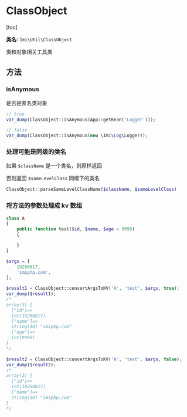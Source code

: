 # ClassObject

[toc]

**类名:** `Imi\Util\ClassObject`

类和对象相关工具类

## 方法

### isAnymous

是否是匿名类对象

```php
// true
var_dump(ClassObject::isAnymous(App::getBean('Logger')));

// false
var_dump(ClassObject::isAnymous(new \Imi\Log\Logger));
```

### 处理可能是同级的类名

如果 `$className` 是一个类名，则原样返回

否则返回 `$sameLevelClass` 同级下的类名

```php
ClassObject::parseSameLevelClassName($className, $sameLevelClass)
```

### 将方法的参数处理成 kv 数组

```php
class A
{
    public function test($id, $name, $age = 9999)
    {

    }
}

$args = [
    19260817,
    'imiphp.com',
];

$result1 = ClassObject::convertArgsToKV('A', 'test', $args, true);
var_dump($result1);
/*
array(3) {
  ["id"]=>
  int(19260817)
  ["name"]=>
  string(10) "imiphp.com"
  ["age"]=>
  int(9999)
}
*/

$result2 = ClassObject::convertArgsToKV('A', 'test', $args, false);
var_dump($result2);
/*
array(2) {
  ["id"]=>
  int(19260817)
  ["name"]=>
  string(10) "imiphp.com"
}
*/
```